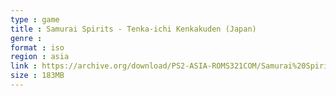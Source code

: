 ```yaml
---
type : game
title : Samurai Spirits - Tenka-ichi Kenkakuden (Japan)
genre : 
format : iso
region : asia
link : https://archive.org/download/PS2-ASIA-ROMS321COM/Samurai%20Spirits%20-%20Tenka-ichi%20Kenkakuden%20%28Japan%29.7z
size : 183MB
---
```

